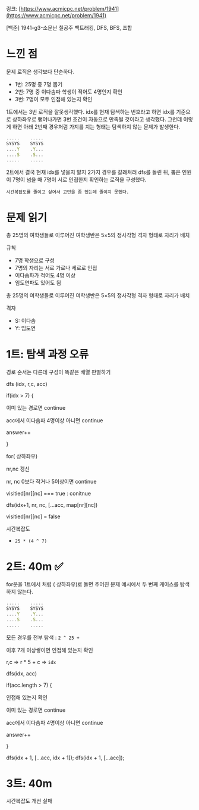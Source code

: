 링크: [https://www.acmicpc.net/problem/1941](https://www.acmicpc.net/problem/1941)

[백준] 1941-g3-소문난 칠공주 백트래킹, DFS, BFS, 조합

# 느낀 점

문제 로직은 생각보다 단순하다.

- 1번: 25명 중 7명 뽑기
- 2번: 7명 중 이다솜파 학생이 적어도 4명인지 확인
- 3번: 7명이 모두 인접해 있는지 확인

1트에서는 3번 로직을 잘못생각했다. idx를 현재 탐색하는 번호라고 하면 idx를 기준으로 상하좌우로 뻗어나가면 3번 조건이 자동으로 만족될 것이라고 생각했다. 그런데 이렇게 하면 아래 2번째 경우처럼 가지를 치는 형태는 탐색하지 않는 문제가 발생한다.

```jsx
.....    .....
SYSYS    SYSYS
....Y    .Y...
....S    .S...
.....    .....
```

2트에서 결국 현재 idx를 넣을지 말지 2가지 경우를 갈래처러 dfs를 돌린 뒤, 뽑은 인원이 7명이 넘을 때 7명이 서로 인접한지 확인하는 로직을 구성했다.

`시간복잡도를 줄이고 싶어서 고민을 좀 했는데 줄이지 못했다.`

# 문제 읽기

총 25명의 여학생들로 이루어진 여학생반은 5×5의 정사각형 격자 형태로 자리가 배치

규칙

- 7명 학생으로 구성
- 7명의 자리는 서로 가로나 세로로 인접
- 이다솜파가 적어도 4명 이상
- 임도연파도 있어도 됨

총 25명의 여학생들로 이루어진 여학생반은 5×5의 정사각형 격자 형태로 자리가 배치

격자

- S: 이다솜
- Y: 임도연

# 1트: 탐색 과정 오류

경로 순서는 다른데 구성이 똑같은 배열 판별하기

dfs (idx, r,c, acc)

if(idx > 7) {

이미 있는 경로면 continue

acc에서 이다솜파 4명이상 아니면 continue

answer++

}

for( 상하좌우)

nr,nc 갱신

nr, nc 0보다 작거나 5이상이면 continue

visitied[nr][nc] === true : conitnue

dfs(idx+1, nr, nc, […acc, map[nr][nc])

visitied[nr][nc] = false

시간복잡도

- `25 * (4 ^ 7)`

# 2트: 40m ✅

for문을 1트에서 처럼 ( 상하좌우)로 돌면 주어진 문제 예시에서 두 번째 케이스를 탐색하지 않는다.

```jsx
.....    .....
SYSYS    SYSYS
....Y    .Y...
....S    .S...
.....    .....
```

모든 경우를 전부 탐색 : `2 ^ 25 +`

이후 7개 이상쌓이면 인접해 있는지 확인

r,c ⇒ r \* 5 + c ⇒ `idx`

dfs(idx, acc)

if(acc.length > 7) {

인접해 있는지 확인

이미 있는 경로면 continue

acc에서 이다솜파 4명이상 아니면 continue

answer++

}

dfs(idx + 1, [...acc, idx + 1]);
dfs(idx + 1, [...acc]);

# 3트: 40m

시간복잡도 개선 실패
